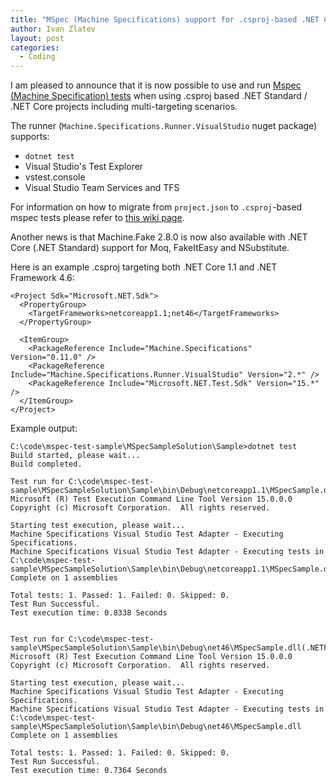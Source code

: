 ```yaml
---
title: "MSpec (Machine Specifications) support for .csproj-based .NET Core projects now available"
author: Ivan Zlatev
layout: post
categories:
  - Coding
---
```


I am pleased to announce that it is now possible to use and run [Mspec (Machine Specification) tests](https://github.com/machine/machine.specifications) when using .csproj based .NET Standard / .NET Core projects including  multi-targeting scenarios. 

The runner (`Machine.Specifications.Runner.VisualStudio` nuget package) supports:

* `dotnet test`
* Visual Studio's Test Explorer
* vstest.console
* Visual Studio Team Services and TFS

For information on how to migrate from `project.json` to `.csproj`-based mspec tests please refer to [this wiki page](https://github.com/machine/machine.specifications/wiki/.NET-Core-%28.NET-CLI%29). 

Another news is that Machine.Fake 2.8.0 is now also available with .NET Core (.NET Standard) support for Moq, FakeItEasy and NSubstitute.

Here is an example .csproj targeting both .NET Core 1.1 and .NET Framework 4.6:

```
<Project Sdk="Microsoft.NET.Sdk">
  <PropertyGroup>    
    <TargetFrameworks>netcoreapp1.1;net46</TargetFrameworks>
  </PropertyGroup>

  <ItemGroup>
    <PackageReference Include="Machine.Specifications" Version="0.11.0" />
    <PackageReference Include="Machine.Specifications.Runner.VisualStudio" Version="2.*" />
    <PackageReference Include="Microsoft.NET.Test.Sdk" Version="15.*" />
  </ItemGroup>
</Project>
```

Example output:

```
C:\code\mspec-test-sample\MSpecSampleSolution\Sample>dotnet test
Build started, please wait...
Build completed.

Test run for C:\code\mspec-test-sample\MSpecSampleSolution\Sample\bin\Debug\netcoreapp1.1\MSpecSample.dll(.NETCoreApp,Version=v1.1)
Microsoft (R) Test Execution Command Line Tool Version 15.0.0.0
Copyright (c) Microsoft Corporation.  All rights reserved.

Starting test execution, please wait...
Machine Specifications Visual Studio Test Adapter - Executing Specifications.
Machine Specifications Visual Studio Test Adapter - Executing tests in C:\code\mspec-test-sample\MSpecSampleSolution\Sample\bin\Debug\netcoreapp1.1\MSpecSample.dll
Complete on 1 assemblies

Total tests: 1. Passed: 1. Failed: 0. Skipped: 0.
Test Run Successful.
Test execution time: 0.8338 Seconds


Test run for C:\code\mspec-test-sample\MSpecSampleSolution\Sample\bin\Debug\net46\MSpecSample.dll(.NETFramework,Version=v4.6)
Microsoft (R) Test Execution Command Line Tool Version 15.0.0.0
Copyright (c) Microsoft Corporation.  All rights reserved.

Starting test execution, please wait...
Machine Specifications Visual Studio Test Adapter - Executing Specifications.
Machine Specifications Visual Studio Test Adapter - Executing tests in C:\code\mspec-test-sample\MSpecSampleSolution\Sample\bin\Debug\net46\MSpecSample.dll
Complete on 1 assemblies

Total tests: 1. Passed: 1. Failed: 0. Skipped: 0.
Test Run Successful.
Test execution time: 0.7364 Seconds
``` 



